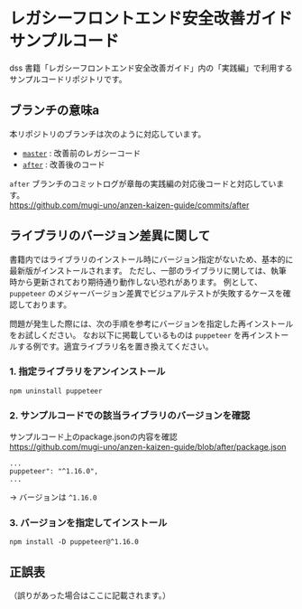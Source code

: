 # レガシーフロントエンド安全改善ガイド サンプルコード
dss
書籍「レガシーフロントエンド安全改善ガイド」内の「実践編」で利用するサンプルコードリポジトリです。

## ブランチの意味a

本リポジトリのブランチは次のように対応しています。

- [`master`](https://github.com/mugi-uno/anzen-kaizen-guide) : 改善前のレガシーコード
- [`after`](https://github.com/mugi-uno/anzen-kaizen-guide/tree/after) : 改善後のコード

`after` ブランチのコミットログが章毎の実践編の対応後コードと対応しています。  
https://github.com/mugi-uno/anzen-kaizen-guide/commits/after

## ライブラリのバージョン差異に関して

書籍内ではライブラリのインストール時にバージョン指定がないため、基本的に最新版がインストールされます。
ただし、一部のライブラリに関しては、執筆時から更新されており期待通り動作しない恐れがあります。
例として、`puppeteer` のメジャーバージョン差異でビジュアルテストが失敗するケースを確認しております。

問題が発生した際には、次の手順を参考にバージョンを指定した再インストールをお試しください。
なお以下に掲載しているものは `puppeteer` を再インストールする例です。適宜ライブラリ名を置き換えてください。

### 1. 指定ライブラリをアンインストール

```
npm uninstall puppeteer
```

### 2. サンプルコードでの該当ライブラリのバージョンを確認

サンプルコード上のpackage.jsonの内容を確認  
https://github.com/mugi-uno/anzen-kaizen-guide/blob/after/package.json

```
...
puppeteer": "^1.16.0",
...
```

→ バージョンは `^1.16.0`

### 3. バージョンを指定してインストール

```
npm install -D puppeteer@^1.16.0
```

## 正誤表

（誤りがあった場合はここに記載されます。）
